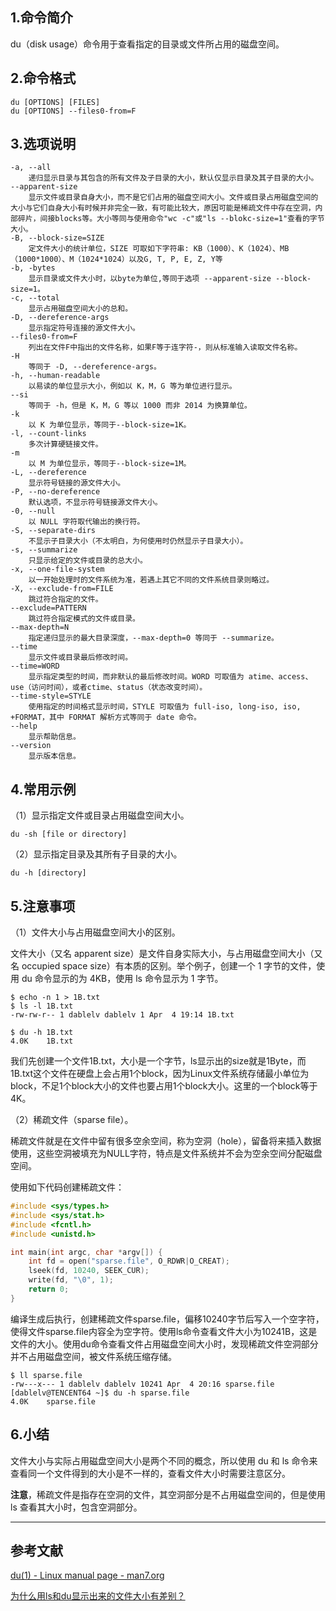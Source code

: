 ## 1.命令简介
du（disk usage）命令用于查看指定的目录或文件所占用的磁盘空间。
## 2.命令格式
```
du [OPTIONS] [FILES]
du [OPTIONS] --files0-from=F
```
## 3.选项说明
```shell
-a, --all
	递归显示目录与其包含的所有文件及子目录的大小，默认仅显示目录及其子目录的大小。
--apparent-size
	显示文件或目录自身大小，而不是它们占用的磁盘空间大小。文件或目录占用磁盘空间的大小与它们自身大小有时候并非完全一致，有可能比较大，原因可能是稀疏文件中存在空洞，内部碎片，间接blocks等。大小等同与使用命令"wc -c"或"ls --blokc-size=1"查看的字节大小。
-B, --block-size=SIZE
	定文件大小的统计单位，SIZE 可取如下字符串: KB（1000）、K（1024）、MB（1000*1000）、M（1024*1024）以及G, T, P, E, Z, Y等
-b, -bytes
	显示目录或文件大小时，以byte为单位,等同于选项 --apparent-size --block-size=1。
-c, --total
	显示占用磁盘空间大小的总和。
-D, --dereference-args
	显示指定符号连接的源文件大小。
--files0-from=F
	列出在文件F中指出的文件名称，如果F等于连字符-，则从标准输入读取文件名称。
-H
	等同于 -D, --dereference-args。
-h, --human-readable
	以易读的单位显示大小，例如以 K，M，G 等为单位进行显示。
--si
	等同于 -h，但是 K，M，G 等以 1000 而非 2014 为换算单位。
-k
	以 K 为单位显示，等同于--block-size=1K。
-l, --count-links
	多次计算硬链接文件。
-m
	以 M 为单位显示，等同于--block-size=1M。
-L, --dereference
	显示符号链接的源文件大小。
-P, --no-dereference
	默认选项，不显示符号链接源文件大小。
-0, --null
	以 NULL 字符取代输出的换行符。
-S, --separate-dirs
	不显示子目录大小（不太明白，为何使用时仍然显示子目录大小）。
-s, --summarize
	只显示给定的文件或目录的总大小。
-x, --one-file-system
	以一开始处理时的文件系统为准，若遇上其它不同的文件系统目录则略过。
-X, --exclude-from=FILE
	跳过符合指定的文件。
--exclude=PATTERN
	跳过符合指定模式的文件或目录。
--max-depth=N
	指定递归显示的最大目录深度，--max-depth=0 等同于 --summarize。
--time
	显示文件或目录最后修改时间。
--time=WORD
	显示指定类型的时间，而非默认的最后修改时间。WORD 可取值为 atime、access、use（访问时间），或者ctime、status（状态改变时间）。
--time-style=STYLE
	使用指定的时间格式显示时间，STYLE 可取值为 full-iso, long-iso, iso, +FORMAT，其中 FORMAT 解析方式等同于 date 命令。
--help
	显示帮助信息。
--version
	显示版本信息。
```

## 4.常用示例
（1）显示指定文件或目录占用磁盘空间大小。
```
du -sh [file or directory] 
```

（2）显示指定目录及其所有子目录的大小。
```
du -h [directory]
```
## 5.注意事项
（1）文件大小与占用磁盘空间大小的区别。

文件大小（又名 apparent size）是文件自身实际大小，与占用磁盘空间大小（又名 occupied space size）有本质的区别。举个例子，创建一个 1 字节的文件，使用 du 命令显示的为 4KB，使用 ls 命令显示为 1 字节。
```shell
$ echo -n 1 > 1B.txt
$ ls -l 1B.txt
-rw-rw-r-- 1 dablelv dablelv 1 Apr  4 19:14 1B.txt

$ du -h 1B.txt
4.0K	1B.txt
```
我们先创建一个文件1B.txt，大小是一个字节，ls显示出的size就是1Byte，而1B.txt这个文件在硬盘上会占用1个block，因为Linux文件系统存储最小单位为block，不足1个block大小的文件也要占用1个block大小。这里的一个block等于4K。

（2）稀疏文件（sparse file）。

稀疏文件就是在文件中留有很多空余空间，称为空洞（hole），留备将来插入数据使用，这些空洞被填充为NULL字符，特点是文件系统并不会为空余空间分配磁盘空间。

使用如下代码创建稀疏文件：
```c
#include <sys/types.h>
#include <sys/stat.h>
#include <fcntl.h>
#include <unistd.h>

int main(int argc, char *argv[]) {
	int fd = open("sparse.file", O_RDWR|O_CREAT);
    lseek(fd, 10240, SEEK_CUR);
    write(fd, "\0", 1);
    return 0;
}
```
编译生成后执行，创建稀疏文件sparse.file，偏移10240字节后写入一个空字符，使得文件sparse.file内容全为空字符。使用ls命令查看文件大小为10241B，这是文件的大小。使用du命令查看文件占用磁盘空间大小时，发现稀疏文件空洞部分并不占用磁盘空间，被文件系统压缩存储。
```
$ ll sparse.file
-rw---x--- 1 dablelv dablelv 10241 Apr  4 20:16 sparse.file
[dablelv@TENCENT64 ~]$ du -h sparse.file
4.0K	sparse.file
```
## 6.小结
文件大小与实际占用磁盘空间大小是两个不同的概念，所以使用 du 和 ls 命令来查看同一个文件得到的大小是不一样的，查看文件大小时需要注意区分。

**注意**，稀疏文件是指存在空洞的文件，其空洞部分是不占用磁盘空间的，但是使用 ls 查看其大小时，包含空洞部分。

---
## 参考文献
[du(1) - Linux manual page - man7.org](http://man7.org/linux/man-pages/man1/du.1.html)

[为什么用ls和du显示出来的文件大小有差别？](https://blog.csdn.net/loryliu/article/details/25337409)
